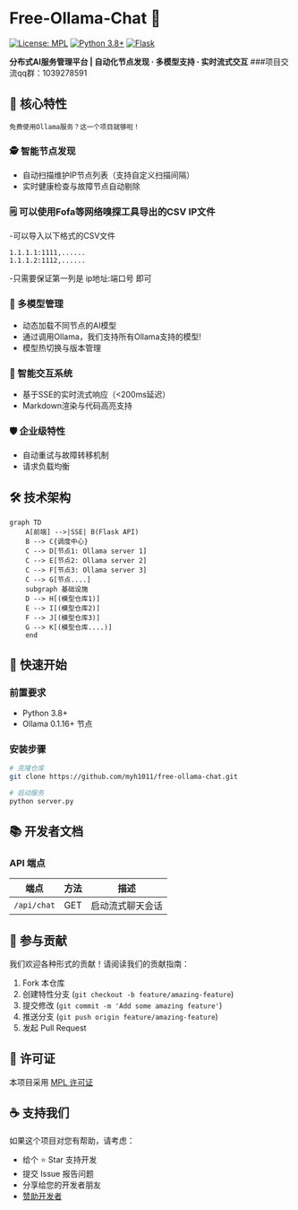 # Free-Ollama-Chat 🚀

[![License: MPL](https://img.shields.io/badge/License-MPL-blue.svg)](https://opensource.org/licenses/MPL)
[![Python 3.8+](https://img.shields.io/badge/Python-3.8%2B-green.svg)](https://www.python.org/)
[![Flask](https://img.shields.io/badge/Flask-2.0%2B-red.svg)](https://flask.palletsprojects.com/)

**分布式AI服务管理平台 | 自动化节点发现 · 多模型支持 · 实时流式交互**
###项目交流qq群：1039278591
## 🌟 核心特性
    免费使用Ollama服务？这一个项目就够啦！
### 🕵️ 智能节点发现
- 自动扫描维护IP节点列表（支持自定义扫描间隔）
- 实时健康检查与故障节点自动剔除

### 🗒️ 可以使用Fofa等网络嗅探工具导出的CSV IP文件
-可以导入以下格式的CSV文件
```csv
1.1.1.1:1111,......
1.1.1.2:1112,......
```
-只需要保证第一列是 ip地址:端口号 即可

### 🤖 多模型管理
- 动态加载不同节点的AI模型
- 通过调用Ollama，我们支持所有Ollama支持的模型!
- 模型热切换与版本管理

### 💬 智能交互系统
- 基于SSE的实时流式响应（<200ms延迟）
- Markdown渲染与代码高亮支持

### 🛡️ 企业级特性
- 自动重试与故障转移机制
- 请求负载均衡

## 🛠️ 技术架构

```mermaid
graph TD
    A[前端] -->|SSE| B(Flask API)
    B --> C{调度中心}
    C --> D[节点1: Ollama server 1]
    C --> E[节点2: Ollama server 2]
    C --> F[节点3: Ollama server 3]
    C --> G[节点....]
    subgraph 基础设施
    D --> H[(模型仓库1)]
    E --> I[(模型仓库2)]
    F --> J[(模型仓库3)]
    G --> K[(模型仓库....)]
    end
```
## 🚀 快速开始

### 前置要求
- Python 3.8+
- Ollama 0.1.16+ 节点

### 安装步骤
```bash
# 克隆仓库
git clone https://github.com/myh1011/free-ollama-chat.git

# 启动服务
python server.py
```

## 📚 开发者文档

### API 端点
| 端点 | 方法 | 描述 |
|------|------|-----|
| `/api/chat` | GET | 启动流式聊天会话 |


## 🤝 参与贡献

我们欢迎各种形式的贡献！请阅读我们的贡献指南：
1. Fork 本仓库
2. 创建特性分支 (`git checkout -b feature/amazing-feature`)
3. 提交修改 (`git commit -m 'Add some amazing feature'`)
4. 推送分支 (`git push origin feature/amazing-feature`)
5. 发起 Pull Request

## 📜 许可证

本项目采用 [MPL 许可证](LICENSE)

## ☕ 支持我们

如果这个项目对您有帮助，请考虑：
- 给个 ⭐️ Star 支持开发
- 提交 Issue 报告问题
- 分享给您的开发者朋友
- [赞助开发者](https://github.com/sponsors/myh1011)

